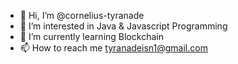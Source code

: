 - 👋 Hi, I’m @cornelius-tyranade
- 👀 I’m interested in Java & Javascript Programming
- 🌱 I’m currently learning Blockchain
- 📫 How to reach me tyranadeisn1@gmail.com

